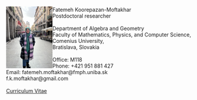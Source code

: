 	
<p>
<img SRC= "me.jpeg" ALIGN="left" style="max-width:300px;width:25%" /> 
Fatemeh Koorepazan-Moftakhar <br/>
Postdoctoral researcher <br/>
<br/>
Department of Algebra and Geometry <br/>
Faculty of Mathematics, Physics, and Computer Science, <br/>
Comenius University, <br/>
Bratislava, Slovakia <br/>
<br/>
Office: M118 <br/>
Phone: +421 951 881 427 <br/>
Email: fatemeh.moftakhar@fmph.uniba.sk <br/>
       f.k.moftakhar@gmail.com <br/>
	<br/>
<a href="url">Curriculum Vitae</a>
	<br/>
</p>
